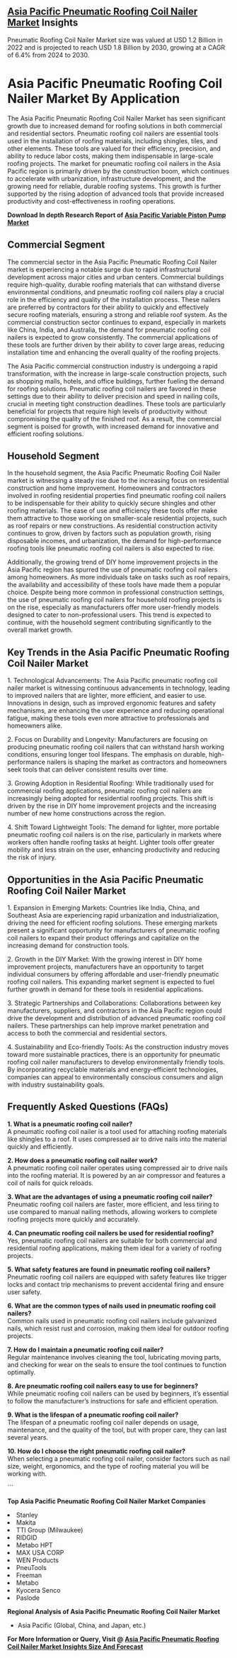 <h2><a href="https://www.verifiedmarketreports.com/download-sample/?rid=358910&amp;utm_source=Github-Feb&amp;utm_medium=219" target="_blank">Asia Pacific Pneumatic Roofing Coil Nailer Market</a> Insights</h2><p>Pneumatic Roofing Coil Nailer Market size was valued at USD 1.2 Billion in 2022 and is projected to reach USD 1.8 Billion by 2030, growing at a CAGR of 6.4% from 2024 to 2030.</p><p><h1>Asia Pacific Pneumatic Roofing Coil Nailer Market By Application</h1> <p>The Asia Pacific Pneumatic Roofing Coil Nailer Market has seen significant growth due to increased demand for roofing solutions in both commercial and residential sectors. Pneumatic roofing coil nailers are essential tools used in the installation of roofing materials, including shingles, tiles, and other elements. These tools are valued for their efficiency, precision, and ability to reduce labor costs, making them indispensable in large-scale roofing projects. The market for pneumatic roofing coil nailers in the Asia Pacific region is primarily driven by the construction boom, which continues to accelerate with urbanization, infrastructure development, and the growing need for reliable, durable roofing systems. This growth is further supported by the rising adoption of advanced tools that provide increased productivity and cost-effectiveness in roofing operations. <p><strong>Download In depth Research Report of <a href="https://www.verifiedmarketreports.com/download-sample/?rid=236118&amp;utm_source=Pulse-Dec&amp;utm_medium=219" target="_blank">Asia Pacific Variable Piston Pump Market</a></strong></p></p> <h2>Commercial Segment</h2> <p>The commercial sector in the Asia Pacific Pneumatic Roofing Coil Nailer market is experiencing a notable surge due to rapid infrastructural development across major cities and urban centers. Commercial buildings require high-quality, durable roofing materials that can withstand diverse environmental conditions, and pneumatic roofing coil nailers play a crucial role in the efficiency and quality of the installation process. These nailers are preferred by contractors for their ability to quickly and effectively secure roofing materials, ensuring a strong and reliable roof system. As the commercial construction sector continues to expand, especially in markets like China, India, and Australia, the demand for pneumatic roofing coil nailers is expected to grow consistently. The commercial applications of these tools are further driven by their ability to cover large areas, reducing installation time and enhancing the overall quality of the roofing projects. <p>The Asia Pacific commercial construction industry is undergoing a rapid transformation, with the increase in large-scale construction projects, such as shopping malls, hotels, and office buildings, further fueling the demand for roofing solutions. Pneumatic roofing coil nailers are favored in these settings due to their ability to deliver precision and speed in nailing coils, crucial in meeting tight construction deadlines. These tools are particularly beneficial for projects that require high levels of productivity without compromising the quality of the finished roof. As a result, the commercial segment is poised for growth, with increased demand for innovative and efficient roofing solutions.</p> <h2>Household Segment</h2> <p>In the household segment, the Asia Pacific Pneumatic Roofing Coil Nailer market is witnessing a steady rise due to the increasing focus on residential construction and home improvement. Homeowners and contractors involved in roofing residential properties find pneumatic roofing coil nailers to be indispensable for their ability to quickly secure shingles and other roofing materials. The ease of use and efficiency these tools offer make them attractive to those working on smaller-scale residential projects, such as roof repairs or new constructions. As residential construction activity continues to grow, driven by factors such as population growth, rising disposable incomes, and urbanization, the demand for high-performance roofing tools like pneumatic roofing coil nailers is also expected to rise. <p>Additionally, the growing trend of DIY home improvement projects in the Asia Pacific region has spurred the use of pneumatic roofing coil nailers among homeowners. As more individuals take on tasks such as roof repairs, the availability and accessibility of these tools have made them a popular choice. Despite being more common in professional construction settings, the use of pneumatic roofing coil nailers for household roofing projects is on the rise, especially as manufacturers offer more user-friendly models designed to cater to non-professional users. This trend is expected to continue, with the household segment contributing significantly to the overall market growth.</p> <h2>Key Trends in the Asia Pacific Pneumatic Roofing Coil Nailer Market</h2> <p>1. Technological Advancements: The Asia Pacific pneumatic roofing coil nailer market is witnessing continuous advancements in technology, leading to improved nailers that are lighter, more efficient, and easier to use. Innovations in design, such as improved ergonomic features and safety mechanisms, are enhancing the user experience and reducing operational fatigue, making these tools even more attractive to professionals and homeowners alike.</p> <p>2. Focus on Durability and Longevity: Manufacturers are focusing on producing pneumatic roofing coil nailers that can withstand harsh working conditions, ensuring longer tool lifespans. The emphasis on durable, high-performance nailers is shaping the market as contractors and homeowners seek tools that can deliver consistent results over time.</p> <p>3. Growing Adoption in Residential Roofing: While traditionally used for commercial roofing applications, pneumatic roofing coil nailers are increasingly being adopted for residential roofing projects. This shift is driven by the rise in DIY home improvement projects and the increasing number of new home constructions across the region.</p> <p>4. Shift Toward Lightweight Tools: The demand for lighter, more portable pneumatic roofing coil nailers is on the rise, particularly in markets where workers often handle roofing tasks at height. Lighter tools offer greater mobility and less strain on the user, enhancing productivity and reducing the risk of injury.</p> <h2>Opportunities in the Asia Pacific Pneumatic Roofing Coil Nailer Market</h2> <p>1. Expansion in Emerging Markets: Countries like India, China, and Southeast Asia are experiencing rapid urbanization and industrialization, driving the need for efficient roofing solutions. These emerging markets present a significant opportunity for manufacturers of pneumatic roofing coil nailers to expand their product offerings and capitalize on the increasing demand for construction tools.</p> <p>2. Growth in the DIY Market: With the growing interest in DIY home improvement projects, manufacturers have an opportunity to target individual consumers by offering affordable and user-friendly pneumatic roofing coil nailers. This expanding market segment is expected to fuel further growth in demand for these tools in residential applications.</p> <p>3. Strategic Partnerships and Collaborations: Collaborations between key manufacturers, suppliers, and contractors in the Asia Pacific region could drive the development and distribution of advanced pneumatic roofing coil nailers. These partnerships can help improve market penetration and access to both the commercial and residential sectors.</p> <p>4. Sustainability and Eco-friendly Tools: As the construction industry moves toward more sustainable practices, there is an opportunity for pneumatic roofing coil nailer manufacturers to develop environmentally friendly tools. By incorporating recyclable materials and energy-efficient technologies, companies can appeal to environmentally conscious consumers and align with industry sustainability goals.</p> <h2>Frequently Asked Questions (FAQs)</h2> <p><b>1. What is a pneumatic roofing coil nailer?</b><br> A pneumatic roofing coil nailer is a tool used for attaching roofing materials like shingles to a roof. It uses compressed air to drive nails into the material quickly and efficiently.</p> <p><b>2. How does a pneumatic roofing coil nailer work?</b><br> A pneumatic roofing coil nailer operates using compressed air to drive nails into the roofing material. It is powered by an air compressor and features a coil of nails for quick reloads.</p> <p><b>3. What are the advantages of using a pneumatic roofing coil nailer?</b><br> Pneumatic roofing coil nailers are faster, more efficient, and less tiring to use compared to manual nailing methods, allowing workers to complete roofing projects more quickly and accurately.</p> <p><b>4. Can pneumatic roofing coil nailers be used for residential roofing?</b><br> Yes, pneumatic roofing coil nailers are suitable for both commercial and residential roofing applications, making them ideal for a variety of roofing projects.</p> <p><b>5. What safety features are found in pneumatic roofing coil nailers?</b><br> Pneumatic roofing coil nailers are equipped with safety features like trigger locks and contact trip mechanisms to prevent accidental firing and ensure user safety.</p> <p><b>6. What are the common types of nails used in pneumatic roofing coil nailers?</b><br> Common nails used in pneumatic roofing coil nailers include galvanized nails, which resist rust and corrosion, making them ideal for outdoor roofing projects.</p> <p><b>7. How do I maintain a pneumatic roofing coil nailer?</b><br> Regular maintenance involves cleaning the tool, lubricating moving parts, and checking for wear on the seals to ensure the tool continues to function optimally.</p> <p><b>8. Are pneumatic roofing coil nailers easy to use for beginners?</b><br> While pneumatic roofing coil nailers can be used by beginners, it’s essential to follow the manufacturer’s instructions for safe and efficient operation.</p> <p><b>9. What is the lifespan of a pneumatic roofing coil nailer?</b><br> The lifespan of a pneumatic roofing coil nailer depends on usage, maintenance, and the quality of the tool, but with proper care, they can last several years.</p> <p><b>10. How do I choose the right pneumatic roofing coil nailer?</b><br> When selecting a pneumatic roofing coil nailer, consider factors such as nail size, weight, ergonomics, and the type of roofing material you will be working with.</p> ```</p><p><strong>Top Asia Pacific Pneumatic Roofing Coil Nailer Market Companies</strong></p><div data-test-id=""><p><li>Stanley</li><li> Makita</li><li> TTI Group (Milwaukee)</li><li> RIDGID</li><li> Metabo HPT</li><li> MAX USA CORP</li><li> WEN Products</li><li> PneuTools</li><li> Freeman</li><li> Metabo</li><li> Kyocera Senco</li><li> Paslode</li></p><div><strong>Regional Analysis of&nbsp;Asia Pacific Pneumatic Roofing Coil Nailer Market</strong></div><ul><li dir="ltr"><p dir="ltr">Asia Pacific (Global, China, and Japan, etc.)</p></li></ul><p><strong>For More Information or Query, Visit @&nbsp;</strong><strong><a href="https://www.verifiedmarketreports.com/product/pneumatic-roofing-coil-nailer-market/?utm_source=Github-Feb&amp;utm_medium=219" target="_blank">Asia Pacific Pneumatic Roofing Coil Nailer Market Insights Size And Forecast</a></strong></p></div><h2>&nbsp;</h2><div data-test-id="">&nbsp;</div>
